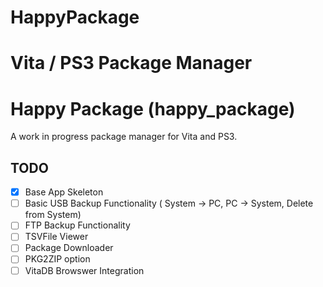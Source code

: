 
# HappyPackage
Vita / PS3 Package Manager
=======
# Happy Package (happy_package)

A work in progress package manager for Vita and PS3.

## TODO
- [x] Base App Skeleton
- [ ] Basic USB Backup Functionality ( System -> PC, PC -> System, Delete from System)
- [ ] FTP Backup Functionality
- [ ] TSVFile Viewer
- [ ] Package Downloader
- [ ] PKG2ZIP option
- [ ] VitaDB Browswer Integration
